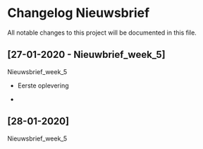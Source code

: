 # Changelog Nieuwsbrief
All notable changes to this project will be documented in this file.

## [27-01-2020 - Nieuwbrief_week_5]
Nieuwsbrief_week_5 
- Eerste oplevering 

- 

## [28-01-2020]
Nieuwsbrief_week_5 